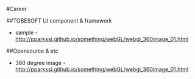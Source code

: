 #Career

##TOBESOFT UI component & framework
- sample - http://pparkssi.github.io/something/webGL/webgl_360image_01.html

##Opensource & etc
- 360 degree image - http://pparkssi.github.io/something/webGL/webgl_360image_01.html
